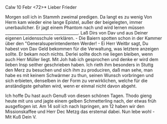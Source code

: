  Calw 10 Febr <72>*
Lieber Frieder

Morgen soll ich in Stammh zweimal predigen. Da langt es zu wenig Von Herm kam wieder eine lange Epistel, außer der beigelegten, immer unerbaulicher. Er jagt einem Phantom nach und wird lernen müssen ________________________ ____________. Laß Dirs von Dav und aus Deiner eigenen Leidensschule verklären. - Die Baiern spotten schon in der Kammer über den "Generalsuperintendenten Werder! - Ei Herr Weitbr sagt, Du habest von Dav Geld bekommen für die Verwaltung, was letztere anzeigen sollte. Er bekam noch nichts. Derlei sollte doch nie liegen bleiben, wenn auch Herr Müller liegt. 
Mit Joh hab ich gesprochen und denke er wird dem lieben Insp seither geschrieben haben. Ich rieth ihm besonders in Stuttg den Merz zu besuchen und sich ihm zu produciren, daß man sehe, man habe es mit keinem Schwärmer zu thun, seinen Wunsch vorbringen und sich erbieten, denselben in der Form zu verwirklichen, welche für die anständigste gehalten wird, wenn er einmal nicht davon abgeht.

Ich hoffe Du hast auch Genuß von diesen schönen Tagen. Thodo gieng heute mit uns und jagte einem gelben Schmetterling nach, der etwas früh ausgeflogen ist. Am 14 soll ich nach Ispringen, am 12 haben wir den Missionskaffee und Herr Dec Metzg das erstemal dabei. Nun lebe wohl - Mit Kuß  Dein V.
